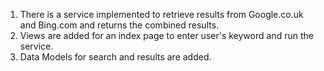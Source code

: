 1. There is a service implemented to retrieve results from Google.co.uk and Bing.com and returns the combined results.
2. Views are added for an index page to enter user's keyword and run the service.
3. Data Models for search and results are added.
